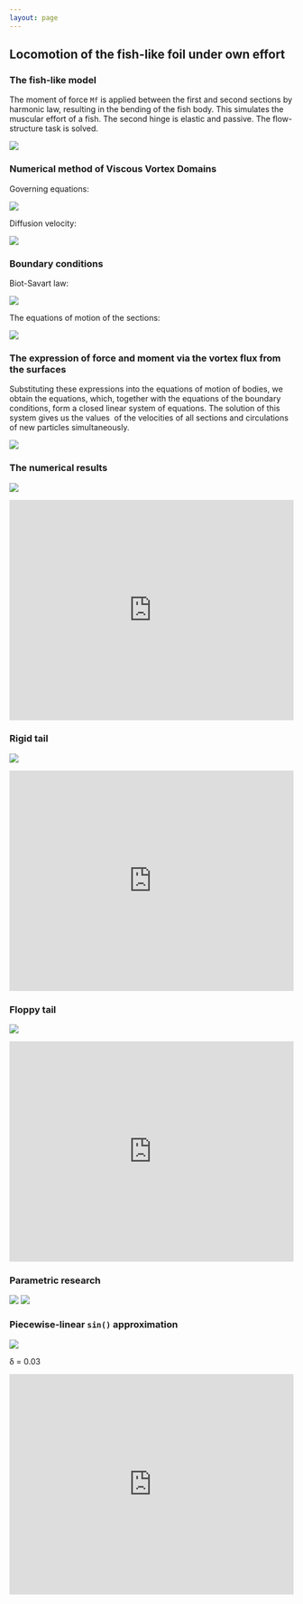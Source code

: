 ```yaml
---
layout: page
---
```


## Locomotion of the fish-like foil under own effort

### The fish-like model

The moment of force `Mf` is applied between the first and second
sections by harmonic law, resulting in the bending of the fish body.
This simulates the muscular effort of a fish. The second hinge is elastic
and passive. The flow-structure task is solved.

![]({{site.baseurl}}/images/a-1.png)

### Numerical method of Viscous Vortex Domains

Governing equations:

![]({{site.baseurl}}/images/a-2.png)

Diffusion velocity:

![]({{site.baseurl}}/images/a-3.png)

### Boundary conditions

Biot-Savart law:

![]({{site.baseurl}}/images/a-4.png)

The equations of motion of the sections:

![]({{site.baseurl}}/images/a-5.png)

### The expression of force and moment via the vortex flux from the surfaces

Substituting these expressions into the equations of motion of bodies,
we obtain the equations, which, together with the equations of the
boundary conditions, form a closed linear system of equations. The
solution of this system gives us the values ​ of the velocities of all
sections and circulations of new particles simultaneously.

![]({{site.baseurl}}/images/a-6.png)

### The numerical results

![]({{site.baseurl}}/images/a-7.png)

<!-- ![]({{site.baseurl}}/images/a-8.png) -->
<iframe width="100%" height="390" src="https://www.youtube.com/embed/aul8yfJHu5o" frameborder="0" allow="accelerometer; autoplay; encrypted-media; gyroscope; picture-in-picture" allowfullscreen></iframe>
<br/>

### Rigid tail

![]({{site.baseurl}}/images/a-9.png)

<iframe width="100%" height="390" src="https://www.youtube.com/embed/Tgguhu8G-PA" frameborder="0" allow="accelerometer; autoplay; encrypted-media; gyroscope; picture-in-picture" allowfullscreen></iframe>
<br/>

### Floppy tail

![]({{site.baseurl}}/images/a-10.png)

<iframe width="100%" height="390" src="https://www.youtube.com/embed/aZoNvn7rGjE" frameborder="0" allow="accelerometer; autoplay; encrypted-media; gyroscope; picture-in-picture" allowfullscreen></iframe>
<br/>

### Parametric research

![]({{site.baseurl}}/images/a-11.png)
![]({{site.baseurl}}/images/a-12.png)

### Piecewise-linear `sin()` approximation

![]({{site.baseurl}}/images/lsin.png)

δ = 0.03

<iframe width="100%" height="390" src="https://www.youtube.com/embed/zW2rwcQGvKg" frameborder="0" allow="accelerometer; autoplay; encrypted-media; gyroscope; picture-in-picture" allowfullscreen></iframe>
